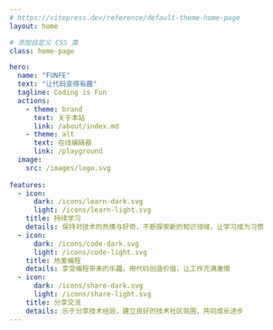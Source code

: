 ```yaml
---
# https://vitepress.dev/reference/default-theme-home-page
layout: home

# 添加自定义 CSS 类
class: home-page

hero:
  name: "FUNFE"
  text: "让代码变得有趣"
  tagline: Coding is Fun 
  actions:
    - theme: brand
      text: 关于本站
      link: /about/index.md
    - theme: alt
      text: 在线编辑器
      link: /playground
  image:
    src: /images/logo.svg
    
features:
  - icon: 
      dark: /icons/learn-dark.svg
      light: /icons/learn-light.svg
    title: 持续学习
    details: 保持对技术的热情与好奇，不断探索新的知识领域，让学习成为习惯
  - icon:
      dark: /icons/code-dark.svg
      light: /icons/code-light.svg
    title: 热爱编程
    details: 享受编程带来的乐趣，用代码创造价值，让工作充满激情
  - icon:
      dark: /icons/share-dark.svg
      light: /icons/share-light.svg
    title: 分享交流
    details: 乐于分享技术经验，建立良好的技术社区氛围，共同成长进步
---
```

<script setup>
import { onMounted, onUnmounted, ref, watch, nextTick } from 'vue'
import { useRoute } from 'vitepress'
import * as THREE from 'three'

const route = useRoute()
let renderer, scene, camera
let particles, particlePositions, linesMesh
const particlesData = []
const isDarkMode = ref(document.documentElement.classList.contains('dark'))
const PARTICLE_COUNT = 50
const PARTICLE_DISTANCE = 80
const PARTICLE_SIZE = 0.8
const CONNECTION_DISTANCE = 30
const MIN_LINE_OPACITY = 0.1

watch(() => route.path, (newPath) => {
  if (newPath === '/') {
    nextTick(() => {
      initAnimation()
    })
  }
})

onMounted(() => {
  nextTick(() => {
    initAnimation()
  })
  
  const observer = new MutationObserver(() => {
    isDarkMode.value = document.documentElement.classList.contains('dark')
    updateColors()
  })
  observer.observe(document.documentElement, {
    attributes: true,
    attributeFilter: ['class']
  })
})

onUnmounted(() => {
  cleanup()
})

function cleanup() {
  if (renderer) {
    renderer.dispose()
    scene?.clear()
    particles = null
    linesMesh = null
    
    const canvas = document.querySelector('#funfe-animation-canvas')
    canvas?.remove()
  }
  window.removeEventListener('resize', onWindowResize)
}

function initAnimation() {
  cleanup()
  const container = document.querySelector('.VPHero')
  if (!container) return

  scene = new THREE.Scene()
  camera = new THREE.PerspectiveCamera(75, 1, 1, 1000)
  camera.position.z = 100

  renderer = new THREE.WebGLRenderer({
    alpha: true,
    antialias: true
  })
  
  const width = window.innerWidth > 960 ? window.innerWidth / 2 : window.innerWidth
  const height = window.innerWidth > 960 ? container.offsetHeight : container.offsetHeight / 2
  
  renderer.setPixelRatio(window.devicePixelRatio)
  renderer.setSize(width, height)
  renderer.domElement.id = 'funfe-animation-canvas'
  container.appendChild(renderer.domElement)

  createParticles()
  animate()
  window.addEventListener('resize', onWindowResize)
}

function createParticles() {
  const positions = new Float32Array(PARTICLE_COUNT * 3)
  const colors = new Float32Array(PARTICLE_COUNT * 3)
  const sizes = new Float32Array(PARTICLE_COUNT)

  const geometry = new THREE.BufferGeometry()
  const material = new THREE.PointsMaterial({
    size: PARTICLE_SIZE,
    sizeAttenuation: true,
    vertexColors: true,
    transparent: true,
    opacity: 0.9
  })

  // 创建粒子
  for (let i = 0; i < PARTICLE_COUNT; i++) {
    particlesData.push({
      velocity: new THREE.Vector3(
        (-0.5 + Math.random()) * 0.5,
        (-0.5 + Math.random()) * 0.5,
        (-0.5 + Math.random()) * 0.5
      ),
      numConnections: 0
    })

    const x = Math.random() * PARTICLE_DISTANCE - PARTICLE_DISTANCE/2
    const y = Math.random() * PARTICLE_DISTANCE - PARTICLE_DISTANCE/2
    const z = Math.random() * PARTICLE_DISTANCE - PARTICLE_DISTANCE/2

    positions[i * 3] = x
    positions[i * 3 + 1] = y
    positions[i * 3 + 2] = z

    const color = isDarkMode.value ? 
      new THREE.Color(0x4ecdc4).multiplyScalar(Math.random() * 0.3 + 0.7) :
      new THREE.Color(0x2ecc71).multiplyScalar(Math.random() * 0.3 + 0.7)

    colors[i * 3] = color.r
    colors[i * 3 + 1] = color.g
    colors[i * 3 + 2] = color.b

    sizes[i] = PARTICLE_SIZE * (Math.random() * 0.5 + 0.75)
  }

  geometry.setAttribute('position', new THREE.BufferAttribute(positions, 3))
  geometry.setAttribute('color', new THREE.BufferAttribute(colors, 3))
  geometry.setAttribute('size', new THREE.BufferAttribute(sizes, 1))

  particles = new THREE.Points(geometry, material)
  scene.add(particles)

  // 创建连线 - 调整线条材质
  const linesGeometry = new THREE.BufferGeometry()
  const linesMaterial = new THREE.LineBasicMaterial({
    vertexColors: true,
    transparent: true,
    opacity: 0.15
  })

  // 使用不同的变量名
  const linesPositions = new Float32Array(PARTICLE_COUNT * PARTICLE_COUNT * 3)
  const linesColors = new Float32Array(PARTICLE_COUNT * PARTICLE_COUNT * 3)
  
  linesGeometry.setAttribute('position', new THREE.BufferAttribute(linesPositions, 3))
  linesGeometry.setAttribute('color', new THREE.BufferAttribute(linesColors, 3))

  linesMesh = new THREE.LineSegments(linesGeometry, linesMaterial)
  scene.add(linesMesh)
}

function animate() {
  requestAnimationFrame(animate)

  const time = Date.now() * 0.001
  const positions = particles.geometry.attributes.position.array
  const linePositions = linesMesh.geometry.attributes.position.array
  const lineColors = linesMesh.geometry.attributes.color.array
  let vertexpos = 0
  let colorpos = 0
  let numConnected = 0

  for (let i = 0; i < PARTICLE_COUNT; i++) {
    const particleData = particlesData[i]

    // 更新粒子位置
    positions[i * 3] += particleData.velocity.x * 0.1
    positions[i * 3 + 1] += particleData.velocity.y * 0.1
    positions[i * 3 + 2] += particleData.velocity.z * 0.1

    // 边界检查
    if (positions[i * 3] < -PARTICLE_DISTANCE/2 || positions[i * 3] > PARTICLE_DISTANCE/2) 
      particleData.velocity.x *= -1
    if (positions[i * 3 + 1] < -PARTICLE_DISTANCE/2 || positions[i * 3 + 1] > PARTICLE_DISTANCE/2) 
      particleData.velocity.y *= -1
    if (positions[i * 3 + 2] < -PARTICLE_DISTANCE/2 || positions[i * 3 + 2] > PARTICLE_DISTANCE/2) 
      particleData.velocity.z *= -1

    // 创建连线 - 优化连线逻辑
    for (let j = i + 1; j < PARTICLE_COUNT; j++) {
      const dx = positions[i * 3] - positions[j * 3]
      const dy = positions[i * 3 + 1] - positions[j * 3 + 1]
      const dz = positions[i * 3 + 2] - positions[j * 3 + 2]
      const dist = Math.sqrt(dx * dx + dy * dy + dz * dz)

      if (dist < CONNECTION_DISTANCE) {
        linePositions[vertexpos++] = positions[i * 3]
        linePositions[vertexpos++] = positions[i * 3 + 1]
        linePositions[vertexpos++] = positions[i * 3 + 2]
        linePositions[vertexpos++] = positions[j * 3]
        linePositions[vertexpos++] = positions[j * 3 + 1]
        linePositions[vertexpos++] = positions[j * 3 + 2]

        // 优化透明度计算
        const alpha = Math.max(MIN_LINE_OPACITY, 1.0 - (dist / CONNECTION_DISTANCE))
        const color = isDarkMode.value ? 
          new THREE.Color(0x4ecdc4).multiplyScalar(alpha * 0.8) :
          new THREE.Color(0x2ecc71).multiplyScalar(alpha * 0.8)

        lineColors[colorpos++] = color.r
        lineColors[colorpos++] = color.g
        lineColors[colorpos++] = color.b
        lineColors[colorpos++] = color.r
        lineColors[colorpos++] = color.g
        lineColors[colorpos++] = color.b

        numConnected++
      }
    }
  }

  linesMesh.geometry.setDrawRange(0, numConnected * 2)
  particles.geometry.attributes.position.needsUpdate = true
  linesMesh.geometry.attributes.position.needsUpdate = true
  linesMesh.geometry.attributes.color.needsUpdate = true

  renderer.render(scene, camera)
}

function onWindowResize() {
  const container = document.querySelector('.VPHero')
  if (!container) return

  const width = window.innerWidth > 960 ? window.innerWidth / 2 : window.innerWidth
  const height = window.innerWidth > 960 ? container.offsetHeight : container.offsetHeight / 2

  camera.aspect = width / height
  camera.updateProjectionMatrix()
  renderer.setSize(width, height)
}
</script>

<style>
/* 保持原有的 canvas 样式 */
#funfe-animation-canvas {
  position: fixed;
  top: 0;
  left: 0;
  width: 100%;
  height: 100%;
  z-index: -1;
  pointer-events: none;
}

/* 暗色模式背景 */
:global(html.dark) #funfe-animation-canvas {
  background: linear-gradient(to bottom, 
    rgba(13, 13, 25, 0.9) 0%,
    rgba(24, 24, 45, 0.9) 50%,
    rgba(43, 43, 78, 0.9) 100%
  );
}

/* 亮色模式背景 */
:global(html:not(.dark)) #funfe-animation-canvas {
  background: linear-gradient(to bottom, 
    rgba(245, 247, 250, 0.9) 0%,
    rgba(235, 240, 245, 0.9) 50%,
    rgba(230, 235, 240, 0.9) 100%
  );
}

/* Features 区域样式优化 */
:global(.VPFeatures) {
  position: relative;
  z-index: 1;
  margin-top: 3rem !important;
}

:global(.VPFeatures .container) {
  background: transparent !important;
  padding: 0 2rem;
}

:global(.VPFeatures .item) {
  background: transparent !important;
  border-radius: 12px;
  transition: all 0.3s ease;
}

/* 暗色模式下的 Features 样式 */
:global(html.dark .VPFeatures .item) {
  border: 1px solid rgba(255, 255, 255, 0.1);
}

:global(html.dark .VPFeatures .item:hover) {
  border-color: rgba(255, 255, 255, 0.2);
  transform: translateY(-5px);
}

/* 亮色模式下的 Features 样式 */
:global(html:not(.dark) .VPFeatures .item) {
  border: 1px solid rgba(60, 60, 60, 0.12);
}

:global(html:not(.dark) .VPFeatures .item:hover) {
  background: rgba(255, 255, 255, 0.35) !important;
  transform: translateY(-5px);
  box-shadow: 0 8px 20px rgba(0, 0, 0, 0.1);
}

/* Features 内容样式优化 */
:global(.VPFeatures .details) {
  padding: 1.5rem !important;
  line-height: 1.6;
}

:global(.VPFeatures .title) {
  font-size: 1.25rem !important;
  margin-bottom: 0.75rem !important;
  font-weight: 600;
}

:global(.VPFeatures .icon) {
  margin-bottom: 1rem;
  transition: transform 0.3s ease;
}

:global(.VPFeatures .item:hover .icon) {
  transform: scale(1.1);
}

/* 响应式优化 */
@media (max-width: 768px) {
  :global(.VPFeatures .container) {
    padding: 1rem;
  }
  
  :global(.VPFeatures .item) {
    margin: 0.5rem 0;
  }
  
  :global(.VPFeatures .details) {
    padding: 1rem !important;
  }
}

/* 确保毛玻璃效果在 Safari 上也能工作 */
@supports (-webkit-backdrop-filter: none) {
  :global(.VPFeatures .container),
  :global(.VPFeatures .item) {
    -webkit-backdrop-filter: blur(10px);
  }
}
</style>